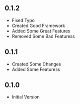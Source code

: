 ## 0.1.2

- Fixed Typo
- Created Good Framework
- Added Some Great Features
- Removed Some Bad Featuress

## 0.1.1

- Created Some Changes
- Added Some Featuress

## 0.1.0

- Initial Version